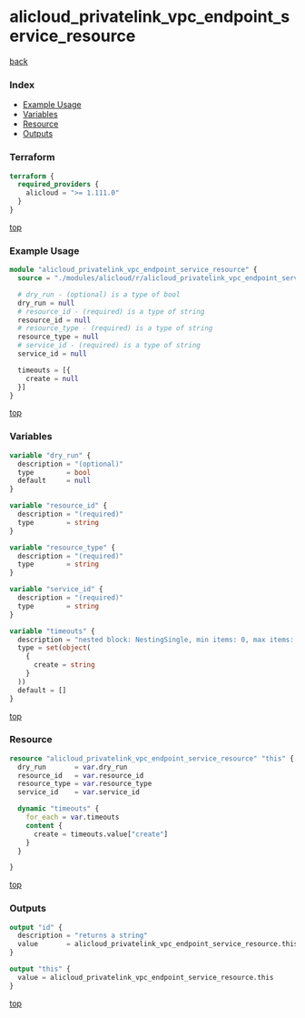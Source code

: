 # alicloud_privatelink_vpc_endpoint_service_resource

[back](../alicloud.md)

### Index

- [Example Usage](#example-usage)
- [Variables](#variables)
- [Resource](#resource)
- [Outputs](#outputs)

### Terraform

```terraform
terraform {
  required_providers {
    alicloud = ">= 1.111.0"
  }
}
```

[top](#index)

### Example Usage

```terraform
module "alicloud_privatelink_vpc_endpoint_service_resource" {
  source = "./modules/alicloud/r/alicloud_privatelink_vpc_endpoint_service_resource"

  # dry_run - (optional) is a type of bool
  dry_run = null
  # resource_id - (required) is a type of string
  resource_id = null
  # resource_type - (required) is a type of string
  resource_type = null
  # service_id - (required) is a type of string
  service_id = null

  timeouts = [{
    create = null
  }]
}
```

[top](#index)

### Variables

```terraform
variable "dry_run" {
  description = "(optional)"
  type        = bool
  default     = null
}

variable "resource_id" {
  description = "(required)"
  type        = string
}

variable "resource_type" {
  description = "(required)"
  type        = string
}

variable "service_id" {
  description = "(required)"
  type        = string
}

variable "timeouts" {
  description = "nested block: NestingSingle, min items: 0, max items: 0"
  type = set(object(
    {
      create = string
    }
  ))
  default = []
}
```

[top](#index)

### Resource

```terraform
resource "alicloud_privatelink_vpc_endpoint_service_resource" "this" {
  dry_run       = var.dry_run
  resource_id   = var.resource_id
  resource_type = var.resource_type
  service_id    = var.service_id

  dynamic "timeouts" {
    for_each = var.timeouts
    content {
      create = timeouts.value["create"]
    }
  }

}
```

[top](#index)

### Outputs

```terraform
output "id" {
  description = "returns a string"
  value       = alicloud_privatelink_vpc_endpoint_service_resource.this.id
}

output "this" {
  value = alicloud_privatelink_vpc_endpoint_service_resource.this
}
```

[top](#index)